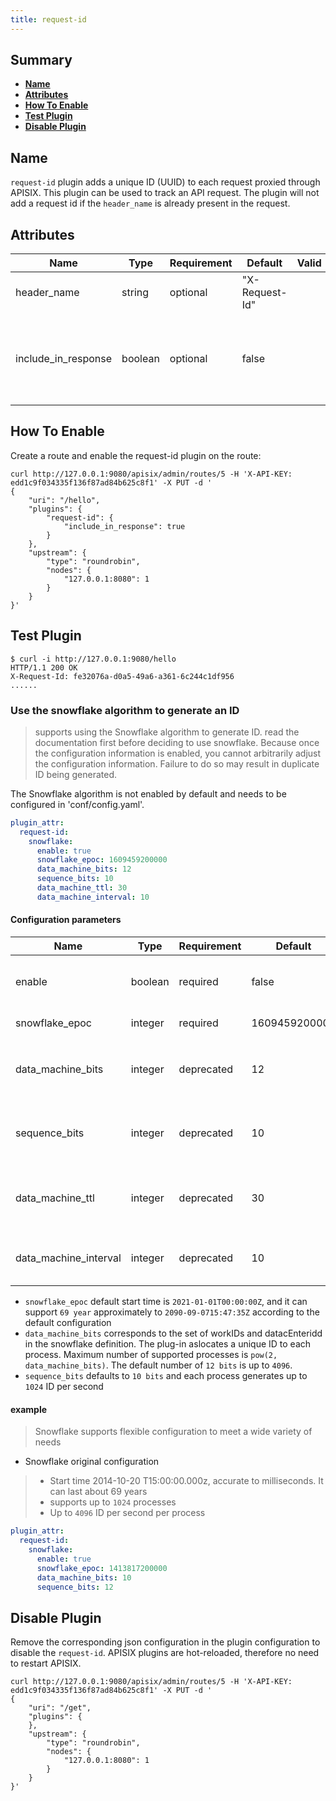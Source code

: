 ```yaml
---
title: request-id
---
```


<!--
#
# Licensed to the Apache Software Foundation (ASF) under one or more
# contributor license agreements.  See the NOTICE file distributed with
# this work for additional information regarding copyright ownership.
# The ASF licenses this file to You under the Apache License, Version 2.0
# (the "License"); you may not use this file except in compliance with
# the License.  You may obtain a copy of the License at
#
#     http://www.apache.org/licenses/LICENSE-2.0
#
# Unless required by applicable law or agreed to in writing, software
# distributed under the License is distributed on an "AS IS" BASIS,
# WITHOUT WARRANTIES OR CONDITIONS OF ANY KIND, either express or implied.
# See the License for the specific language governing permissions and
# limitations under the License.
#
-->

## Summary

- [**Name**](#name)
- [**Attributes**](#attributes)
- [**How To Enable**](#how-to-enable)
- [**Test Plugin**](#test-plugin)
- [**Disable Plugin**](#disable-plugin)

## Name

`request-id` plugin adds a unique ID (UUID) to each request proxied through APISIX. This plugin can be used to track an
API request. The plugin will not add a request id if the `header_name` is already present in the request.

## Attributes

| Name                | Type    | Requirement | Default        | Valid | Description                                                    |
| ------------------- | ------- | ----------- | -------------- | ----- | -------------------------------------------------------------- |
| header_name         | string  | optional    | "X-Request-Id" |       | Request ID header name                                         |
| include_in_response | boolean | optional    | false          |       | Option to include the unique request ID in the response header |

## How To Enable

Create a route and enable the request-id plugin on the route:

```shell
curl http://127.0.0.1:9080/apisix/admin/routes/5 -H 'X-API-KEY: edd1c9f034335f136f87ad84b625c8f1' -X PUT -d '
{
    "uri": "/hello",
    "plugins": {
        "request-id": {
            "include_in_response": true
        }
    },
    "upstream": {
        "type": "roundrobin",
        "nodes": {
            "127.0.0.1:8080": 1
        }
    }
}'
```

## Test Plugin

```shell
$ curl -i http://127.0.0.1:9080/hello
HTTP/1.1 200 OK
X-Request-Id: fe32076a-d0a5-49a6-a361-6c244c1df956
......
```

### Use the snowflake algorithm to generate an ID

> supports using the Snowflake algorithm to generate ID.
> read the documentation first before deciding to use snowflake. Because once the configuration information is enabled, you cannot arbitrarily adjust the configuration information. Failure to do so may result in duplicate ID being generated.

The Snowflake algorithm is not enabled by default and needs to be configured in 'conf/config.yaml'.

```yaml
plugin_attr:
  request-id:
    snowflake:
      enable: true
      snowflake_epoc: 1609459200000
      data_machine_bits: 12
      sequence_bits: 10
      data_machine_ttl: 30
      data_machine_interval: 10
```

#### Configuration parameters

| Name                | Type    | Requirement   | Default        |  Valid  | Description                    |
| ------------------- | ------- | ------------- | -------------- | ------- | ------------------------------ |
| enable                     | boolean  | required   | false          |  | When set it to true, enable the snowflake algorithm.  |
| snowflake_epoc             | integer  | required   | 1609459200000  |  | Start timestamp (in milliseconds)       |
| data_machine_bits          | integer  | deprecated | 12             |  | Maximum number of supported machines (processes) `1 << data_machine_bits` |
| sequence_bits              | integer  | deprecated | 10             |  | Maximum number of generated ID per millisecond per node `1 << sequence_bits` |
| data_machine_ttl           | integer  | deprecated | 30             |  | Valid time of registration of 'data_machine' in 'etcd' (unit: seconds) |
| data_machine_interval      | integer  | deprecated | 10             |  | Time between 'data_machine' renewal in 'etcd' (unit: seconds) |

- `snowflake_epoc` default start time is  `2021-01-01T00:00:00Z`, and it can support `69 year` approximately to `2090-09-0715:47:35Z` according to the default configuration
- `data_machine_bits` corresponds to the set of workIDs and datacEnteridd in the snowflake definition. The plug-in aslocates a unique ID to each process. Maximum number of supported processes is `pow(2, data_machine_bits)`. The default number of `12 bits` is up to `4096`.
- `sequence_bits` defaults to `10 bits` and each process generates up to `1024` ID per second

#### example

> Snowflake supports flexible configuration to meet a wide variety of needs

- Snowflake original configuration

> - Start time 2014-10-20 T15:00:00.000z, accurate to milliseconds. It can last about 69 years
> - supports up to `1024` processes
> - Up to `4096` ID per second per process

```yaml
plugin_attr:
  request-id:
    snowflake:
      enable: true
      snowflake_epoc: 1413817200000
      data_machine_bits: 10
      sequence_bits: 12
```

## Disable Plugin

Remove the corresponding json configuration in the plugin configuration to disable the `request-id`.
APISIX plugins are hot-reloaded, therefore no need to restart APISIX.

```shell
curl http://127.0.0.1:9080/apisix/admin/routes/5 -H 'X-API-KEY: edd1c9f034335f136f87ad84b625c8f1' -X PUT -d '
{
    "uri": "/get",
    "plugins": {
    },
    "upstream": {
        "type": "roundrobin",
        "nodes": {
            "127.0.0.1:8080": 1
        }
    }
}'
```
